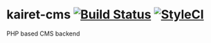 # kairet-cms [![Build Status](https://travis-ci.org/kairet/kairet-cms.svg?branch=master)](https://travis-ci.org/kairet/kairet-cms) [![StyleCI](https://styleci.io/repos/39338894/shield)](https://styleci.io/repos/39338894)
PHP based CMS backend
